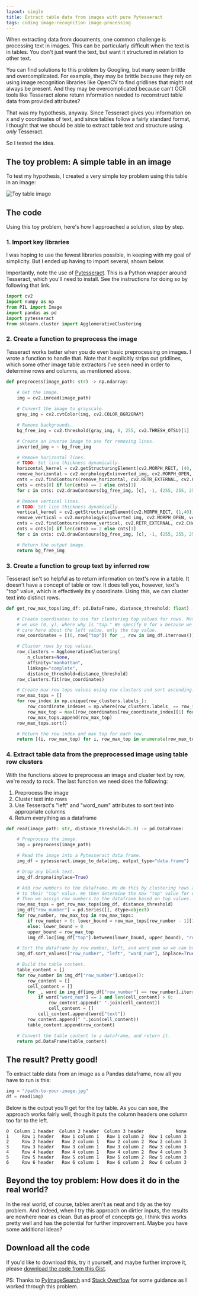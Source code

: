 ```yaml
---
layout: single
title: Extract table data from images with pure Pytesseract
tags: coding image-recognition image-processing
---
```


When extracting data from documents, one common challenge is processing text in images. This can be particularly difficult when the text is in tables. You don't just want the text, but want it structured in relation to other text.

You can find solutions to this problem by Googling, but many seem brittle and overcomplicated. For example, they may be brittle because they rely on using image recognition libraries like OpenCV to find gridlines that might not always be present. And they may be overcomplicated because can't OCR tools like Tesseract alone return information needed to reconstruct table data from provided attributes?

That was my hypothesis, anyway. Since Tesseract gives you information on x and y coordinates of text, and since tables follow a fairly standard format, I thought that we should be able to extract table text and structure using _only_ Tesseract.

So I tested the idea.

## The toy problem: A simple table in an image

To test my hypothesis, I created a very simple toy problem using this table in an image: 

![Toy table image](/assets/images/toy-table-image.png)

## The code 

Using this toy problem, here's how I approached a solution, step by step.

### 1. Import key libraries

I was hoping to use the fewest libraries possible, in keeping with my goal of simplicity. But I ended up having to import several, shown below.

Importantly, note the use of [Pytesseract](https://pypi.org/project/pytesseract/). This is a Python wrapper around Tesseract, which you'll need to install. See the instructions for doing so by following that link. 

```python
import cv2
import numpy as np
from PIL import Image
import pandas as pd
import pytesseract
from sklearn.cluster import AgglomerativeClustering
```

### 2. Create a function to preprocess the image

Tesseract works better when you do even basic preprocessing on images. I wrote a function to handle that. Note that it explicitly strips out gridlines, which some other image table extractors I've seen need in order to determine rows and columns, as mentioned above.

```python
def preprocess(image_path: str) -> np.ndarray:

    # Get the image.
    img = cv2.imread(image_path)
  
    # Convert the image to grayscale.
    gray_img = cv2.cvtColor(img, cv2.COLOR_BGR2GRAY)

    # Remove backgrounds.
    bg_free_img = cv2.threshold(gray_img, 0, 255, cv2.THRESH_OTSU)[1]

    # Create an inverse image to use for removing lines.
    inverted_img = ~ bg_free_img 

    # Remove horizontal lines.
    # TODO: Set line thickness dynamically.
    horizontal_kernel = cv2.getStructuringElement(cv2.MORPH_RECT, (40, 1))
    remove_horizontal = cv2.morphologyEx(inverted_img, cv2.MORPH_OPEN, horizontal_kernel, iterations=2)
    cnts = cv2.findContours(remove_horizontal, cv2.RETR_EXTERNAL, cv2.CHAIN_APPROX_SIMPLE)
    cnts = cnts[0] if len(cnts) == 2 else cnts[1]
    for c in cnts: cv2.drawContours(bg_free_img, [c], -1, (255, 255, 255), 2)

    # Remove vertical lines.
    # TODO: Set line thickness dynamically.
    vertical_kernel = cv2.getStructuringElement(cv2.MORPH_RECT, (1,40))
    remove_vertical = cv2.morphologyEx(inverted_img, cv2.MORPH_OPEN, vertical_kernel, iterations=2)
    cnts = cv2.findContours(remove_vertical, cv2.RETR_EXTERNAL, cv2.CHAIN_APPROX_SIMPLE)
    cnts = cnts[0] if len(cnts) == 2 else cnts[1]
    for c in cnts: cv2.drawContours(bg_free_img, [c], -1, (255, 255, 255), 2)

    # Return the output image.
    return bg_free_img
```

### 3. Create a function to group text by inferred row

Tesseract isn't so helpful as to return information on text's row in a table. It doesn't have a concept of table or row. It does tell you, however, text's "top" value, which is effectively its y coordinate. Using this, we can cluster text into distinct rows.

```python
def get_row_max_tops(img_df: pd.DataFrame, distance_threshold: float) -> list: 

    # Create coordinates to use for clustering top values for rows. Note that 
    # we use (0, y), where why is "top." We specify 0 for x because we don't 
    # care here about the left value, only the top value.
    row_coordinates = [(0, row["top"]) for _, row in img_df.iterrows()]

    # Cluster rows by top values.
    row_clusters = AgglomerativeClustering(
        n_clusters=None,
        affinity="manhattan",
        linkage="complete",
        distance_threshold=distance_threshold)
    row_clusters.fit(row_coordinates)

    # Create max row tops values using row clusters and sort ascending.
    row_max_tops = []
    for row_index in np.unique(row_clusters.labels_):
        row_coordinate_indexes = np.where(row_clusters.labels_ == row_index)[0]
        row_max_top = max([row_coordinates[row_coordinate_index][1] for row_coordinate_index in row_coordinate_indexes])
        row_max_tops.append(row_max_top)
    row_max_tops.sort()

    # Return the row index and max top for each row.
    return [(i, row_max_top) for i, row_max_top in enumerate(row_max_tops)]
```

### 4. Extract table data from the preprocessed image using table row clusters

With the functions above to preprocess an image and cluster text by row, we're ready to rock. The last function we need does the following:

1. Preprocess the image
2. Cluster text into rows
3. Use Tesseract's "left" and "word_num" attributes to sort text into appropriate columns
4. Return everything as a dataframe

```python
def read(image_path: str, distance_threshold=25.0) -> pd.DataFrame:

    # Preprocess the image.
    img = preprocess(image_path)

    # Read the image into a Pytesseract data frame.
    img_df = pytesseract.image_to_data(img, output_type="data.frame")

    # Drop any blank text.
    img_df.dropna(inplace=True)

    # Add row numbers to the dataframe. We do this by clustering rows according
    # to their "top" value. We then determine the max "top" value for each row.
    # Then we assign row numbers to the dataframe based on top values.
    row_max_tops = get_row_max_tops(img_df, distance_threshold)
    img_df["row_number"] = pd.Series([], dtype=object)
    for row_number, row_max_top in row_max_tops:
        if row_number > 0: lower_bound = row_max_tops[row_number - 1][1] + 1 # E.g. if the prior row has a max top of 50, the lower bound for the next row is 51
        else: lower_bound = 0 
        upper_bound = row_max_top
        img_df.loc[img_df["top"].between(lower_bound, upper_bound), "row_number"] = row_number

    # Sort the dataframe by row number, left, and word_num so we can build table content logically.
    img_df.sort_values(["row_number", "left", "word_num"], inplace=True)

    # Build the table content.
    table_content = []
    for row_number in img_df["row_number"].unique():
        row_content = []
        cell_content = []
        for _, word in img_df[img_df["row_number"] == row_number].iterrows():
            if word["word_num"] == 1 and len(cell_content) > 0:
                row_content.append(" ".join(cell_content))
                cell_content = []
            cell_content.append(word["text"])
        row_content.append(" ".join(cell_content))
        table_content.append(row_content)

    # Convert the table content to a dataframe, and return it.
    return pd.DataFrame(table_content)  
```
## The result? Pretty good!

To extract table data from an image as a Pandas dataframe, now all you have to run is this:

```python
img = "/path-to-your-image.jpg"
df = read(img)
```

Below is the output you'll get for the toy table. As you can see, the approach works fairly well, though it puts the column headers one column too far to the left.

```
0  Column 1 header  Column 2 header  Column 3 header            None
1     Row 1 header   Row 1 column 1   Row 1 column 2  Row 1 column 3
2     Row 2 header   Row 2 column 1   Row 2 column 2  Row 2 column 3
3     Row 3 header   Row 3 column 1   Row 3 column 2  Row 3 column 3
4     Row 4 header   Row 4 column 1   Row 4 column 2  Row 4 column 3
5     Row 5 header   Row 5 column 1   Row 5 column 2  Row 5 column 3
6     Row 6 header   Row 6 column 1   Row 6 column 2  Row 6 column 3
```

## Beyond the toy problem: How does it do in the real world?

In the real world, of course, tables aren't as neat and tidy as the toy problem. And indeed, when I try this approach on dirtier inputs, the results are nowhere near as clean. But as proof of concepts go, I think this works pretty well and has the potential for further improvement. Maybe you have some additional ideas?

## Download all the code

If you'd like to download this, try it yourself, and maybe further improve it, please [download the code from this Gist](https://gist.github.com/simonmesmith/73face2a11e226f1cae2481a3927edf7).

PS: Thanks to [PyImageSearch](https://pyimagesearch.com/2022/02/28/multi-column-table-ocr/) and [Stack Overflow](https://stackoverflow.com/questions/33949831/how-to-remove-all-lines-and-borders-in-an-image-while-keeping-text-programmatica) for some guidance as I worked through this problem.
